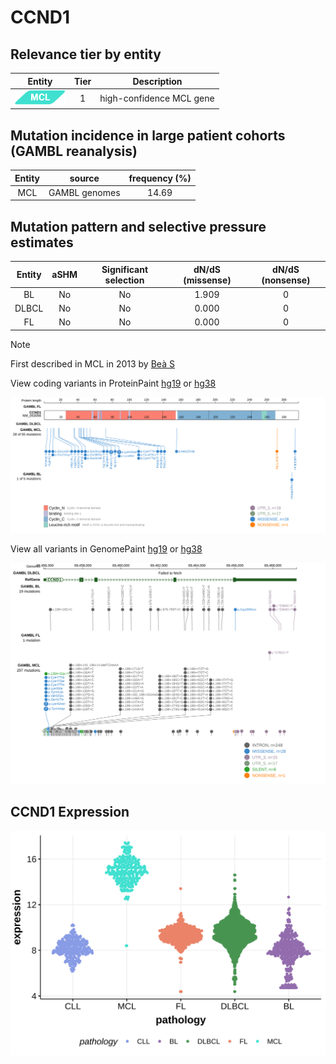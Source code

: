 # CCND1

## Relevance tier by entity

|Entity|Tier|Description             |
|:------:|:----:|------------------------|
|![MCL](images/icons/MCL_tier1.png)   |1   |high-confidence MCL gene|

## Mutation incidence in large patient cohorts (GAMBL reanalysis)

|Entity|source       |frequency (%)|
|:------:|:-------------:|:-------------:|
|MCL   |GAMBL genomes|14.69        |

## Mutation pattern and selective pressure estimates

|Entity|aSHM|Significant selection|dN/dS (missense)|dN/dS (nonsense)|
|:------:|:----:|:---------------------:|:----------------:|:----------------:|
|BL    |No  |No                   |1.909           |0               |
|DLBCL |No  |No                   |0.000           |0               |
|FL    |No  |No                   |0.000           |0               |


> [!NOTE]
> First described in MCL in 2013 by [Beà S](https://pubmed.ncbi.nlm.nih.gov/24145436)


View coding variants in ProteinPaint [hg19](https://morinlab.github.io/LLMPP/GAMBL/CCND1_protein.html)  or [hg38](https://morinlab.github.io/LLMPP/GAMBL/CCND1_protein_hg38.html)

![image](images/proteinpaint/CCND1_NM_053056.svg)

View all variants in GenomePaint [hg19](https://morinlab.github.io/LLMPP/GAMBL/CCND1.html)  or [hg38](https://morinlab.github.io/LLMPP/GAMBL/CCND1_hg38.html)

![image](images/proteinpaint/CCND1.svg)
## CCND1 Expression
![image](images/gene_expression/CCND1_by_pathology.svg)
<!-- ORIGIN: beaLandscapeSomaticMutations2013 -->
<!-- MCL: beaLandscapeSomaticMutations2013 -->
